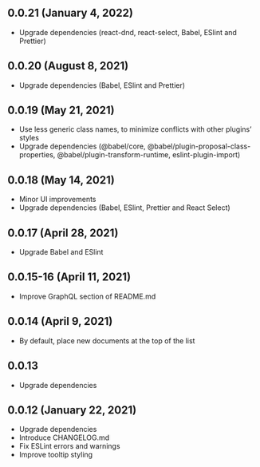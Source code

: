 ## 0.0.21 (January 4, 2022)

- Upgrade dependencies (react-dnd, react-select, Babel, ESlint and Prettier)

## 0.0.20 (August 8, 2021)

- Upgrade dependencies (Babel, ESlint and Prettier)

## 0.0.19 (May 21, 2021)

- Use less generic class names, to minimize conflicts with other plugins’ styles
- Upgrade dependencies (@babel/core, @babel/plugin-proposal-class-properties, @babel/plugin-transform-runtime, eslint-plugin-import)

## 0.0.18 (May 14, 2021)

- Minor UI improvements
- Upgrade dependencies (Babel, ESlint, Prettier and React Select)

## 0.0.17 (April 28, 2021)

- Upgrade Babel and ESlint

## 0.0.15-16 (April 11, 2021)

- Improve GraphQL section of README.md

## 0.0.14 (April 9, 2021)

- By default, place new documents at the top of the list

## 0.0.13

- Upgrade dependencies

## 0.0.12 (January 22, 2021)

- Upgrade dependencies
- Introduce CHANGELOG.md
- Fix ESLint errors and warnings
- Improve tooltip styling
